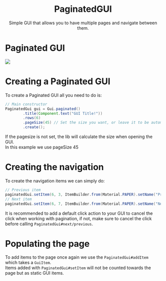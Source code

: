 <center><h1>PaginatedGUI</h1></center>
<center>
<p>Simple GUI that allows you to have multiple pages and navigate between them.</p>
</center>

# Paginated GUI

![](https://i.imgur.com/PqNYUIs.gif)

# Creating a Paginated GUI

To create a Paginated GUI all you need to do is:

```java
// Main constructor
PaginatedGui gui = Gui.paginated()
        .title(Component.text("GUI Title!"))
        .rows(6)
        .pageSize(45) // Set the size you want, or leave it to be automatic.
        .create();
```
If the pagesize is not set, the lib will calculate the size when opening the GUI.  
In this example we use pageSize 45


# Creating the navigation

To create the navigation items we can simply do:

```java
// Previous item
paginatedGui.setItem(6, 3, ItemBuilder.from(Material.PAPER).setName("Previous").asGuiItem(event -> paginatedGui.previous()));
// Next item
paginatedGui.setItem(6, 7, ItemBuilder.from(Material.PAPER).setName("Next").asGuiItem(event -> paginatedGui.next()));
```
It is recommended to add a default click action to your GUI to cancel the click when working with pagination, if not, make sure to cancel the click before calling `PaginatedGui#next/previous`.

# Populating the page

To add items to the page once again we use the `PaginatedGui#addItem` which takes a `GuiItem`.  
Items added with `PaginatedGui#setItem` will not be counted towards the page but as static GUI items.
